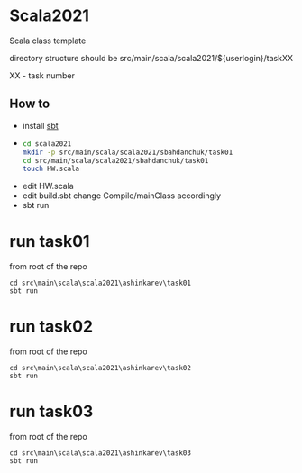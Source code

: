 # Scala2021
Scala class template

directory structure should be 
src/main/scala/scala2021/${userlogin}/taskXX

XX - task number

## How to

* install [sbt](https://www.scala-sbt.org)
* ```bash git clone ...
  cd scala2021
  mkdir -p src/main/scala/scala2021/sbahdanchuk/task01
  cd src/main/scala/scala2021/sbahdanchuk/task01
  touch HW.scala
  ```
* edit HW.scala
* edit build.sbt change Compile/mainClass accordingly
* sbt run

# run task01
from root of the repo
```
cd src\main\scala\scala2021\ashinkarev\task01
sbt run
```

# run task02
from root of the repo
```
cd src\main\scala\scala2021\ashinkarev\task02
sbt run
```

# run task03
from root of the repo
```
cd src\main\scala\scala2021\ashinkarev\task03
sbt run
```
